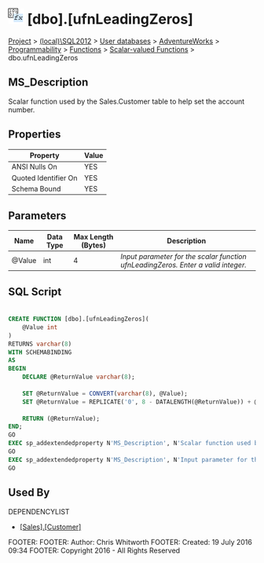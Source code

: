 
# ![Scalar-valued Functions](../../../../../../Images/Function_Scalar32.png) [dbo].[ufnLeadingZeros]

[Project](../../../../../../index.md) > [(local)\\SQL2012](../../../../../index.md) > [User databases](../../../../index.md) > [AdventureWorks](../../../index.md) > [Programmability](../../index.md) > [Functions](../index.md) > [Scalar-valued Functions](Scalar-valued_Functions_.md) > dbo.ufnLeadingZeros

## <a name="#description"></a>MS_Description
Scalar function used by the Sales.Customer table to help set the account number.
## <a name="#properties"></a>Properties

| Property | Value |
|---|---|
| ANSI Nulls On | YES |
| Quoted Identifier On | YES |
| Schema Bound | YES |


## <a name="#parameters"></a>Parameters

| Name | Data Type | Max Length (Bytes) | Description |
|---|---|---|---|
| @Value | int | 4 | _Input parameter for the scalar function ufnLeadingZeros. Enter a valid integer._ |


## <a name="#sqlscript"></a>SQL Script
```sql

CREATE FUNCTION [dbo].[ufnLeadingZeros](
    @Value int
) 
RETURNS varchar(8) 
WITH SCHEMABINDING 
AS 
BEGIN
    DECLARE @ReturnValue varchar(8);

    SET @ReturnValue = CONVERT(varchar(8), @Value);
    SET @ReturnValue = REPLICATE('0', 8 - DATALENGTH(@ReturnValue)) + @ReturnValue;

    RETURN (@ReturnValue);
END;
GO
EXEC sp_addextendedproperty N'MS_Description', N'Scalar function used by the Sales.Customer table to help set the account number.', 'SCHEMA', N'dbo', 'FUNCTION', N'ufnLeadingZeros', NULL, NULL
GO
EXEC sp_addextendedproperty N'MS_Description', N'Input parameter for the scalar function ufnLeadingZeros. Enter a valid integer.', 'SCHEMA', N'dbo', 'FUNCTION', N'ufnLeadingZeros', 'PARAMETER', N'@Value'
GO

```

## <a name="#usedby"></a>Used By
DEPENDENCYLIST
* [[Sales].[Customer]](../../../Tables/Customer.md)

FOOTER: FOOTER: Author:  Chris Whitworth
FOOTER: Created: 19 July 2016 09:34
FOOTER: Copyright 2016 - All Rights Reserved

